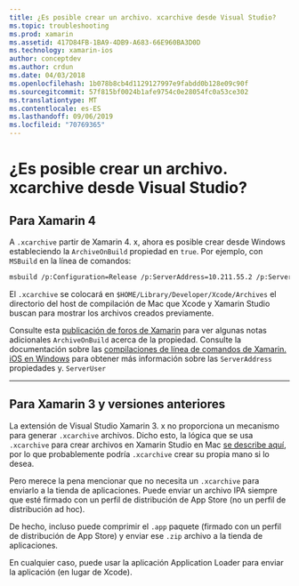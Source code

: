 ```yaml
---
title: ¿Es posible crear un archivo. xcarchive desde Visual Studio?
ms.topic: troubleshooting
ms.prod: xamarin
ms.assetid: 417D84FB-1BA9-4DB9-A683-66E960BA3D0D
ms.technology: xamarin-ios
author: conceptdev
ms.author: crdun
ms.date: 04/03/2018
ms.openlocfilehash: 1b078b8cb4d1129127997e9fabdd0b128e09c90f
ms.sourcegitcommit: 57f815bf0024b1afe9754c0e28054fc0a53ce302
ms.translationtype: MT
ms.contentlocale: es-ES
ms.lasthandoff: 09/06/2019
ms.locfileid: "70769365"
---
```

# <a name="is-it-possible-to-create-a-xcarchive-archive-from-visual-studio"></a>¿Es posible crear un archivo. xcarchive desde Visual Studio?

## <a name="for-xamarin-4"></a>Para Xamarin 4

A `.xcarchive` partir de Xamarin 4. x, ahora es posible crear desde Windows estableciendo la `ArchiveOnBuild` propiedad en `true`. Por ejemplo, con `MSBuild` en la línea de comandos:

```bash
msbuild /p:Configuration=Release /p:ServerAddress=10.211.55.2 /p:ServerUser=xamUser /p:Platform=iPhone /p:ArchiveOnBuild=true /t:"Build" MyProject.csproj
```

El `.xcarchive` se colocará en `$HOME/Library/Developer/Xcode/Archives` el directorio del host de compilación de Mac que Xcode y Xamarin Studio buscan para mostrar los archivos creados previamente.

Consulte esta [publicación de foros de Xamarin](https://forums.xamarin.com/discussion/comment/156635/#Comment_156635) para ver algunas notas adicionales `ArchiveOnBuild` acerca de la propiedad. Consulte la documentación sobre las [compilaciones de línea de comandos de Xamarin. iOS en Windows](~/ios/get-started/installation/windows/connecting-to-mac/index.md) para obtener más información sobre las `ServerAddress` propiedades y. `ServerUser`

* * *

## <a name="for-xamarin-3-and-earlier"></a>Para Xamarin 3 y versiones anteriores

La extensión de Visual Studio Xamarin 3. x no proporciona un mecanismo para generar `.xcarchive` archivos. Dicho esto, la lógica que se usa `.xcarchive` para crear archivos en Xamarin Studio en Mac [se describe aquí](https://bugzilla.xamarin.com/show_bug.cgi?id=35#c5), por lo que probablemente podría `.xcarchive` crear su propia mano si lo desea.

Pero merece la pena mencionar que no necesita un `.xcarchive` para enviarlo a la tienda de aplicaciones. Puede enviar un archivo IPA siempre que esté firmado con un perfil de distribución de App Store (no un perfil de distribución ad hoc).

De hecho, incluso puede comprimir el `.app` paquete (firmado con un perfil de distribución de App Store) y enviar ese `.zip` archivo a la tienda de aplicaciones.

En cualquier caso, puede usar la aplicación Application Loader para enviar la aplicación (en lugar de Xcode).
